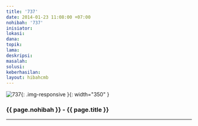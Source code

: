 ```yaml
---
title: '737'
date: 2014-01-23 11:08:00 +07:00
nohibah: '737'
inisiator:
lokasi:
dana:
topik:
lama:
deskripsi:
masalah:
solusi:
keberhasilan:
layout: hibahcmb
---
```


![737](/static/img/hibahcmb/737.png){: .img-responsive }{: width="350" }

### {{ page.nohibah }} - {{ page.title }}

---
